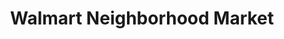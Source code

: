 ---
title: "Walmart Neighborhood Market"
url: /tulsa/walmart-neighborhood-market-south-harvard-avenue/
shop: Supermarkt
---